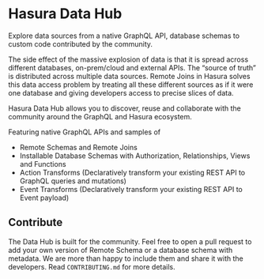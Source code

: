 # Hasura Data Hub

Explore data sources from a native GraphQL API, database schemas to custom code contributed by the community.

The side effect of the massive explosion of data is that it is spread across different databases, on-prem/cloud and external APIs. The “source of truth” is distributed across multiple data sources. Remote Joins in Hasura solves this data access problem by treating all these different sources as if it were one database and giving developers access to precise slices of data.

Hasura Data Hub allows you to discover, reuse and collaborate with the community around the GraphQL and Hasura ecosystem.

Featuring native GraphQL APIs and samples of

- Remote Schemas and Remote Joins
- Installable Database Schemas with Authorization, Relationships, Views and Functions
- Action Transforms (Declaratively transform your existing REST API to GraphQL queries and mutations)
- Event Transforms (Declaratively transform your existing REST API to Event payload)

## Contribute

The Data Hub is built for the community. Feel free to open a pull request to add your own version of Remote Schema or a database schema with metadata. We are more than happy to include them and share it with the developers. Read `CONTRIBUTING.md` for more details.
